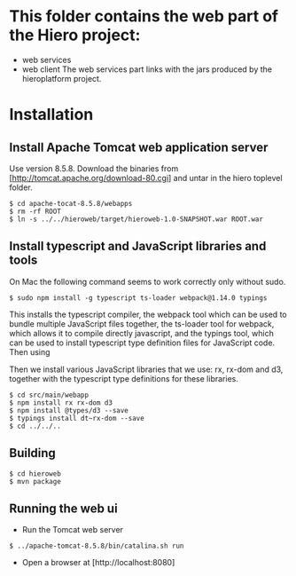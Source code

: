 # This folder contains the web part of the Hiero project:

- web services
- web client
The web services part links with the jars produced by the hieroplatform project.

# Installation

## Install Apache Tomcat web application server

Use version 8.5.8.  Download the binaries from
[http://tomcat.apache.org/download-80.cgi] and untar in the hiero
toplevel folder.

```
$ cd apache-tocat-8.5.8/webapps
$ rm -rf ROOT
$ ln -s ../../hieroweb/target/hieroweb-1.0-SNAPSHOT.war ROOT.war
```

## Install typescript and JavaScript libraries and tools

On Mac the following command seems to work correctly only without sudo.

```
$ sudo npm install -g typescript ts-loader webpack@1.14.0 typings
```

This installs the typescript compiler, the webpack tool which can be used to bundle 
multiple JavaScript files together, the ts-loader tool for webpack, which allows it to 
compile directly javascript, and the typings tool, which can be used to install
typescript type definition files for JavaScript code.   Then using 

Then we install various JavaScript libraries that we use: rx, rx-dom and d3, together with
the typescript type definitions for these libraries.

```
$ cd src/main/webapp
$ npm install rx rx-dom d3
$ npm install @types/d3 --save
$ typings install dt~rx-dom --save
$ cd ../../..
```

## Building

```
$ cd hieroweb
$ mvn package
```

## Running the web ui

* Run the Tomcat web server

```
$ ../apache-tomcat-8.5.8/bin/catalina.sh run
```

* Open a browser at [http://localhost:8080]

